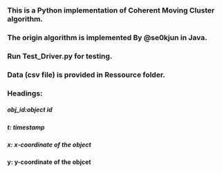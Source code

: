 ### This is a Python implementation of Coherent Moving Cluster algorithm.
### The origin algorithm is implemented By @se0kjun in Java.
### Run Test_Driver.py for testing.
### Data (csv file) is provided in Ressource folder.
### Headings:
##### obj_id:object id
##### t: timestamp
##### x: x-coordinate of the object
#### y: y-coordinate of the objcet

